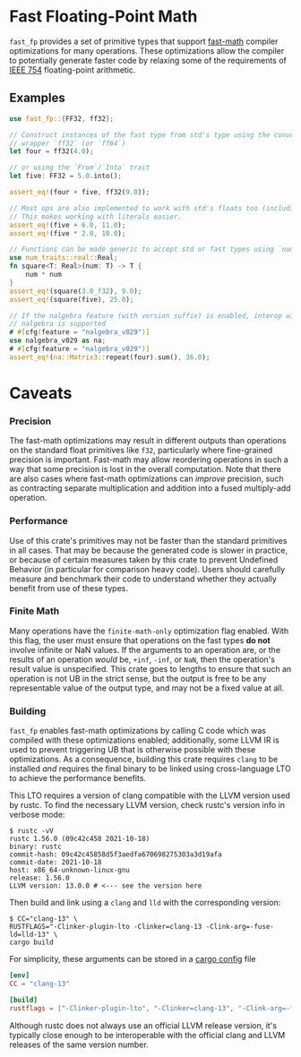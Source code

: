 # Fast Floating-Point Math

`fast_fp` provides a set of primitive types that support [fast-math] compiler
optimizations for many operations. These optimizations allow the compiler to
potentially generate faster code by relaxing some of the requirements of [IEEE
754] floating-point arithmetic.

## Examples

```rust
use fast_fp::{FF32, ff32};

// Construct instances of the fast type from std's type using the convenience
// wrapper `ff32` (or `ff64`)
let four = ff32(4.0);

// or using the `From`/`Into` trait
let five: FF32 = 5.0.into();

assert_eq!(four + five, ff32(9.0));

// Most ops are also implemented to work with std's floats too (including PartialEq).
// This makes working with literals easier.
assert_eq!(five + 6.0, 11.0);
assert_eq!(five * 2.0, 10.0);

// Functions can be made generic to accept std or fast types using `num-traits`
use num_traits::real::Real;
fn square<T: Real>(num: T) -> T {
    num * num
}
assert_eq!(square(3.0_f32), 9.0);
assert_eq!(square(five), 25.0);

// If the nalgebra feature (with version suffix) is enabled, interop with
// nalgebra is supported
# #[cfg(feature = "nalgebra_v029")]
use nalgebra_v029 as na;
# #[cfg(feature = "nalgebra_v029")]
assert_eq!(na::Matrix3::repeat(four).sum(), 36.0);
```

# Caveats

### Precision
The fast-math optimizations may result in different outputs than operations
on the standard float primitives like `f32`, particularly where fine-grained
precision is important. Fast-math may allow reordering operations in such a
way that some precision is lost in the overall computation. Note that there are
also cases where fast-math optimizations can _improve_ precision, such as
contracting separate multiplication and addition into a fused multiply-add
operation.

### Performance
Use of this crate's primitives may not be faster than the standard primitives
in all cases. That may be because the generated code is slower in practice, or
because of certain measures taken by this crate to prevent Undefined Behavior
(in particular for comparison heavy code). Users should carefully measure and
benchmark their code to understand whether they actually benefit from use of
these types.

### Finite Math
Many operations have the `finite-math-only` optimization flag enabled. With
this flag, the user must ensure that operations on the fast types **do not**
involve infinite or NaN values. If the arguments to an operation are, or the
results of an operation _would_ be, `+inf`, `-inf`, or `NaN`, then the
operation's result value is unspecified. This crate goes to lengths to ensure
that such an operation is not UB in the strict sense, but the output is free to
be any representable value of the output type, and may not be a fixed value at
all.

### Building
`fast_fp` enables fast-math optimizations by calling C code which was compiled
with these optimizations enabled; additionally, some LLVM IR is used to prevent
triggering UB that is otherwise possible with these optimizations. As a
consequence, building this crate requires `clang` to be installed _and_
requires the final binary to be linked using cross-language LTO to achieve the
performance benefits.

This LTO requires a version of clang compatible with the LLVM version used by
rustc. To find the necessary LLVM version, check rustc's version info in
verbose mode:

```shell
$ rustc -vV
rustc 1.56.0 (09c42c458 2021-10-18)
binary: rustc
commit-hash: 09c42c45858d5f3aedfa670698275303a3d19afa
commit-date: 2021-10-18
host: x86_64-unknown-linux-gnu
release: 1.56.0
LLVM version: 13.0.0 # <--- see the version here
```

Then build and link using a `clang` and `lld` with the corresponding version:

```shell
$ CC="clang-13" \
RUSTFLAGS="-Clinker-plugin-lto -Clinker=clang-13 -Clink-arg=-fuse-ld=lld-13" \
cargo build
```

For simplicity, these arguments can be stored in a [cargo config] file

```toml
[env]
CC = "clang-13"

[build]
rustflags = ["-Clinker-plugin-lto", "-Clinker=clang-13", "-Clink-arg=-fuse-ld=lld-13"]
```

Although rustc does not always use an official LLVM release version, it's
typically close enough to be interoperable with the official clang and LLVM
releases of the same version number.

[fast-math]: https://llvm.org/docs/LangRef.html#fast-math-flags
[IEEE 754]: https://en.wikipedia.org/wiki/IEEE_754
[cargo config]: https://doc.rust-lang.org/cargo/reference/config.html
